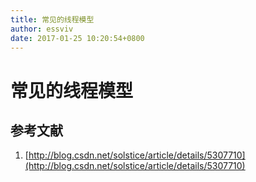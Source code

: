 ```yaml
---
title: 常见的线程模型
author: essviv
date: 2017-01-25 10:20:54+0800
---
```


# 常见的线程模型

## 参考文献

1. [http://blog.csdn.net/solstice/article/details/5307710](http://blog.csdn.net/solstice/article/details/5307710)